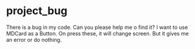 # project_bug
There is a bug in my code. Can you please help me o find it? I want to use MDCard as a Button. On press these, it will change screen. But it gives me an error or do nothing.
